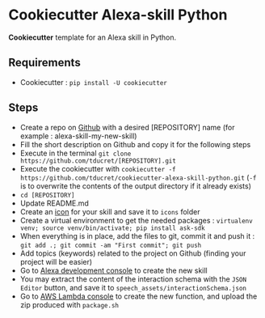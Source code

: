 # Cookiecutter Alexa-skill Python

**Cookiecutter** template for an Alexa skill in Python.

## Requirements

- Cookiecutter : `pip install -U cookiecutter`

## Steps

- Create a repo on [Github](https://github.com/new) with a desired [REPOSITORY] name (for example : alexa-skill-my-new-skill)
- Fill the short description on Github and copy it for the following steps
- Execute in the terminal `git clone https://github.com/tducret/[REPOSITORY].git`
- Execute the cookiecutter with `cookiecutter -f https://github.com/tducret/cookiecutter-alexa-skill-python.git` (`-f` is to overwrite the contents of the output directory if it already exists)
- `cd [REPOSITORY]`
- Update README.md
- Create an [icon](https://developer.amazon.com/fr/docs/tools/icon-builder.html) for your skill and save it to `icons` folder
- Create a virtual environment to get the needed packages : `virtualenv venv; source venv/bin/activate; pip install ask-sdk`
- When everything is in place, add the files to git, commit it and push it : `git add .; git commit -am "First commit"; git push`
- Add topics (keywords) related to the project on Github (finding your project will be easier)
- Go to [Alexa development console](https://developer.amazon.com/alexa/console/ask) to create the new skill
- You may extract the content of the interaction schema with the `JSON Editor` button, and save it to `speech_assets/interactionSchema.json` 
- Go to [AWS Lambda console](https://eu-west-1.console.aws.amazon.com/lambda/home?region=eu-west-1) to create the new function, and upload the zip produced with `package.sh`

